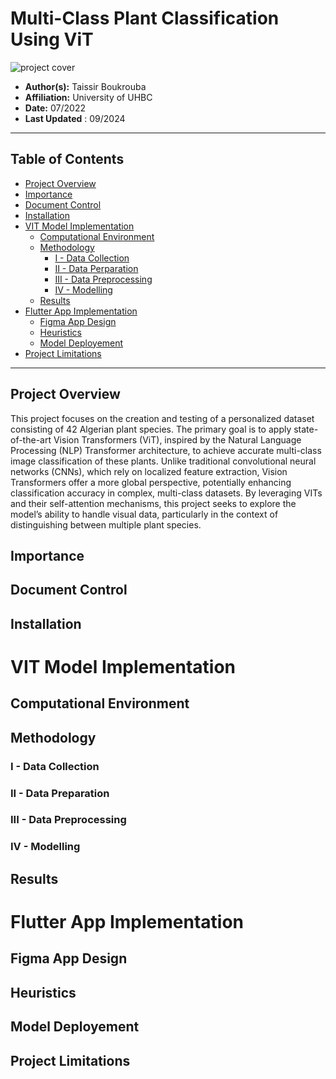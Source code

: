 # Multi-Class Plant Classification Using ViT 
![project cover](https://github.com/taissirboukrouba/Plant-Classification-Using-Vision-Transformers/assets/89689459/dd62e9bd-b0e4-4abb-ba60-87e925074623)


- **Author(s):** Taissir Boukrouba
- **Affiliation:** University of UHBC   
- **Date:** 07/2022
- **Last Updated** : 09/2024

---

## Table of Contents
- [Project Overview](#project-overview)
- [Importance](#importance)
- [Document Control](#document-control)
- [Installation](#installation)
- [VIT Model Implementation](#vit-model-implementation)
    - [Computational Environment](#computational-environment)
    - [Methodology](#methodology)
        - [I - Data Collection](#i---data-collection)
        - [II - Data Perparation](#ii---data-preparation)
        - [III - Data Preprocessing](#iii---data-preprocessing)
        - [IV - Modelling](#iv---modelling)
    - [Results](#results)
- [Flutter App Implementation](#flutter-app-implementation)
  - [Figma App Design](#figma-app-design)
  - [Heuristics](#heuristics)
  - [Model Deployement](#model-deployement)
- [Project Limitations](#project-limitations)


---

## Project Overview
This project focuses on the creation and testing of a personalized dataset consisting of 42 Algerian plant species. The primary goal is to apply state-of-the-art Vision Transformers (ViT), inspired by the Natural Language Processing (NLP) Transformer architecture, to achieve accurate multi-class image classification of these plants. Unlike traditional convolutional neural networks (CNNs), which rely on localized feature extraction, Vision Transformers offer a more global perspective, potentially enhancing classification accuracy in complex, multi-class datasets. By leveraging VITs and their self-attention mechanisms, this project seeks to explore the model’s ability to handle visual data, particularly in the context of distinguishing between multiple plant species.



## Importance

## Document Control

## Installation

# VIT Model Implementation
## Computational Environment
## Methodology 

### I - Data Collection 
### II - Data Preparation
### III - Data Preprocessing
### IV - Modelling
## Results 

# Flutter App Implementation
## Figma App Design
## Heuristics 
## Model Deployement
## Project Limitations 

